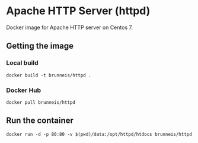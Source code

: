 # Apache HTTP Server (httpd)
Docker image for Apache HTTP server on Centos 7.

## Getting the image
### Local build
`docker build -t brunneis/httpd .`

### Docker Hub
`docker pull brunneis/httpd`

## Run the container
`docker run -d -p 80:80 -v $(pwd)/data:/opt/httpd/htdocs brunneis/httpd`
